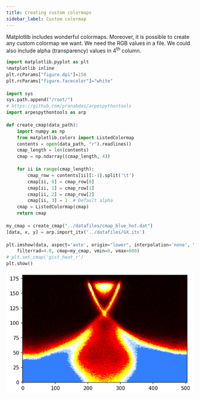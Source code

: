```yaml
---
title: Creating custom colormaps
sidebar_label: Custom colormap
---
```

Matplotlib includes wonderful colormaps. Moreover, it is possible to create any
custom colormap we want. We need the RGB values in a file. We could also include
alpha (transparency) values in 4<sup>th</sup> column.

```python
import matplotlib.pyplot as plt
%matplotlib inline
plt.rcParams["figure.dpi"]=150
plt.rcParams["figure.facecolor"]="white"

import sys
sys.path.append("/root/")
# https://github.com/pranabdas/arpespythontools
import arpespythontools as arp

def create_cmap(data_path):
    import numpy as np
    from matplotlib.colors import ListedColormap
    contents = open(data_path, "r").readlines()
    cmap_length = len(contents)
    cmap = np.ndarray((cmap_length, 4))

    for ii in range(cmap_length):
        cmap_row = contents[ii][:-1].split('\t')
        cmap[ii, 0] = cmap_row[0]
        cmap[ii, 1] = cmap_row[1]
        cmap[ii, 2] = cmap_row[2]
        cmap[ii, 3] = 1  # Default alpha
    cmap = ListedColormap(cmap)
    return cmap

my_cmap = create_cmap("../datafiles/cmap_blue_hot.dat")
[data, x, y] = arp.import_itx('../datafiles/GX.itx')

plt.imshow(data, aspect='auto', origin="lower", interpolation='none', \
    filterrad=4.0, cmap=my_cmap, vmin=0, vmax=600)
# plt.set_cmap('gist_heat_r')
plt.show()
```

![custom colormap](../../static/img/custom-colormap.png)
